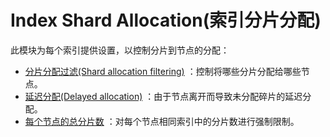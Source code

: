 # Index Shard Allocation(索引分片分配)

此模块为每个索引提供设置，以控制分片到节点的分配：

- [分片分配过滤(Shard allocation filtering)](#)
：控制将哪些分片分配给哪些节点。
- [延迟分配(Delayed allocation)](#)
：由于节点离开而导致未分配碎片的延迟分配。
- [每个节点的总分片数](#)
：对每个节点相同索引中的分片数进行强制限制。
